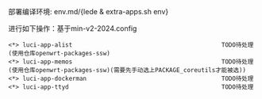 部署编译环境: env.md/{lede & extra-apps.sh env}

进行如下操作：基于min-v2-2024.config
```
<*> luci-app-alist                                          TODO待处理(使用仓库openwrt-packages-ssw)
<*> luci-app-memos                                          TODO待处理(使用仓库openwrt-packages-ssw)(需要先手动选上PACKAGE_coreutils才能被选))
<*> luci-app-dockerman                                      TODO待处理
<*> luci-app-ttyd                                           TODO待处理
```
